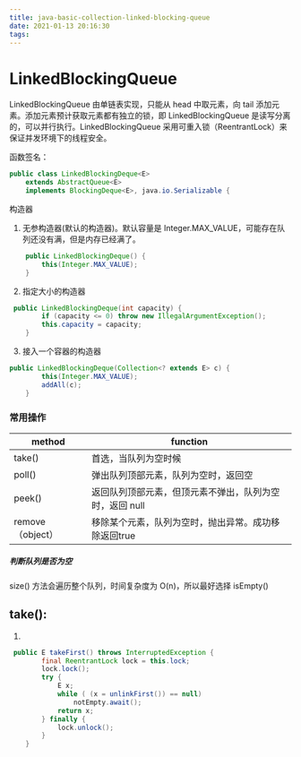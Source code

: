 ```yaml
---
title: java-basic-collection-linked-blocking-queue
date: 2021-01-13 20:16:30
tags:
---
```


# LinkedBlockingQueue

LinkedBlockingQueue 由单链表实现，只能从 head 中取元素，向 tail 添加元素。添加元素预计获取元素都有独立的锁，即 LinkedBlockingQueue 是读写分离的，可以并行执行。LinkedBlockingQueue 采用可重入锁（ReentrantLock）来保证并发环境下的线程安全。

函数签名：

``` java
public class LinkedBlockingDeque<E>
    extends AbstractQueue<E>
    implements BlockingDeque<E>, java.io.Serializable {
```

构造器

1. 无参构造器(默认的构造器)。默认容量是 Integer.MAX_VALUE，可能存在队列还没有满，但是内存已经满了。

```java
    public LinkedBlockingDeque() {
        this(Integer.MAX_VALUE);
    }
```

2. 指定大小的构造器

```java
 public LinkedBlockingDeque(int capacity) {
        if (capacity <= 0) throw new IllegalArgumentException();
        this.capacity = capacity;
    }
```

3. 接入一个容器的构造器
```java
public LinkedBlockingDeque(Collection<? extends E> c) {
        this(Integer.MAX_VALUE);
        addAll(c);
    }
```

### 常用操作

 |method| function|
 | ---| --- | 
 | take() |首选，当队列为空时候|
 |poll() | 弹出队列顶部元素，队列为空时，返回空|
 | peek() | 返回队列顶部元素，但顶元素不弹出，队列为空时，返回 null|
 | remove（object） | 移除某个元素，队列为空时，抛出异常。成功移除返回true|

##### 判断队列是否为空

size() 方法会遍历整个队列，时间复杂度为 O(n)，所以最好选择 isEmpty()

## take():

1. 

```java
 public E takeFirst() throws InterruptedException {
        final ReentrantLock lock = this.lock;
        lock.lock();
        try {
            E x;
            while ( (x = unlinkFirst()) == null)
                notEmpty.await();
            return x;
        } finally {
            lock.unlock();
        }
    }
```
